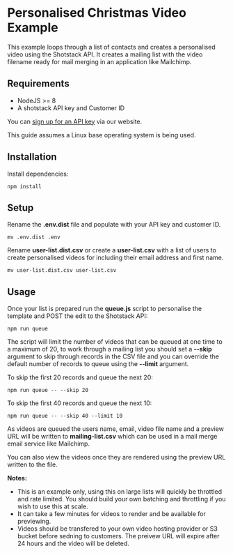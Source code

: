 # Personalised Christmas Video Example

This example loops through a list of contacts and creates a personalised video using the Shotstack API. It creates a mailing list with the video filename ready for mail merging in an application like Mailchimp.

## Requirements

- NodeJS >= 8
- A shotstack API key and Customer ID

You can [sign up for an API key](https://shotstack.io) via our website.

This guide assumes a Linux base operating system is being used.

## Installation

Install dependencies:
```
npm install
```

## Setup

Rename the **.env.dist** file and populate with your API key and customer ID.

```
mv .env.dist .env
```

Rename **user-list.dist.csv** or create a **user-list.csv** with a list of users to create personalised videos for including their email address and first name.

```
mv user-list.dist.csv user-list.csv
```

## Usage

Once your list is prepared run the **queue.js** script to personalise the template and POST the edit to the Shotstack API:

```
npm run queue
```

The script will limit the number of videos that can be queued at one time to a maximum of 20, to work through a mailing list
you should set a **--skip** argument to skip through records in the CSV file and you can override the default number of records
to queue using the **--limit** argument.

To skip the first 20 records and queue the next 20:
```
npm run queue -- --skip 20
```

To skip the first 40 records and queue the next 10:
```
npm run queue -- --skip 40 --limit 10
```

As videos are queued the users name, email, video file name and a preview URL will be written to **mailing-list.csv** which can be used in a mail merge email service like Mailchimp.

You can also view the videos once they are rendered using the preview URL written to the file.

**Notes:**
- This is an example only, using this on large lists will quickly be throttled and rate limited. You should build your own batching and throttling if you wish to use this at scale.
- It can take a few minutes for videos to render and be available for previewing.
- Videos should be transfered to your own video hosting provider or S3 bucket before sedning to customers. The preivew URL will expire after 24 hours and the video will be deleted.
